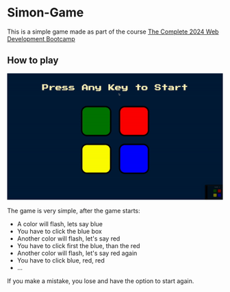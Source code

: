 # Simon-Game

This is a simple game made as part of the course
[The Complete 2024 Web Development Bootcamp](https://www.udemy.com/course/the-complete-web-development-bootcamp/)

## How to play

![](demo.GIF)

The game is very simple, after the game starts:

- A color will flash, lets say blue
- You have to click the blue box
- Another color will flash, let's say red
- You have to click first the blue, than the red
- Another color will flash, let's say red again
- You have to click blue, red, red
- ...

If you make a mistake, you lose and have the option to start again.
